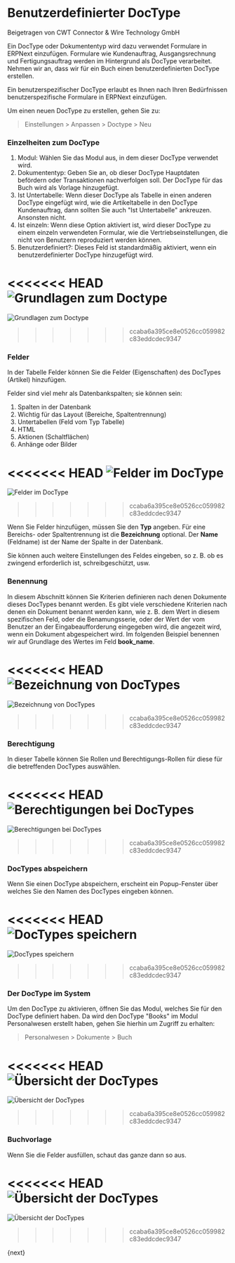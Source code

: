 # Benutzerdefinierter DocType
<span class="text-muted contributed-by">Beigetragen von CWT Connector & Wire Technology GmbH</span>

Ein DocType oder Dokumententyp wird dazu verwendet Formulare in ERPNext einzufügen. Formulare wie Kundenauftrag, Ausgangsrechnung und Fertigungsauftrag werden im Hintergrund als DocType verarbeitet. Nehmen wir an, dass wir für ein Buch einen benutzerdefinierten DocType erstellen.

Ein benutzerspezifischer DocType erlaubt es Ihnen nach Ihren Bedürfnissen benutzerspezifische Formulare in ERPNext einzufügen.

Um einen neuen DocType zu erstellen, gehen Sie zu:

> Einstellungen > Anpassen > Doctype > Neu

### Einzelheiten zum DocType

1. Modul: Wählen Sie das Modul aus, in dem dieser DocType verwendet wird.
2. Dokumententyp: Geben Sie an, ob dieser DocType Hauptdaten befördern oder Transaktionen nachverfolgen soll. Der DocType für das Buch wird als Vorlage hinzugefügt.
3. Ist Untertabelle: Wenn dieser DocType als Tabelle in einen anderen DocType eingefügt wird, wie die Artikeltabelle in den DocType Kundenauftrag, dann sollten Sie auch "Ist Untertabelle" ankreuzen. Ansonsten nicht.
4. Ist einzeln: Wenn diese Option aktiviert ist, wird dieser DocType zu einem einzeln verwendeten Formular, wie die Vertriebseinstellungen, die nicht von Benutzern reproduziert werden können.
5. Benutzerdefiniert?: Dieses Feld ist standardmäßig aktiviert, wenn ein benutzerdefinierter DocType hinzugefügt wird.

<<<<<<< HEAD
![Grundlagen zum Doctype](/docs/assets/img/setup/customize/doctype-basics.png)
=======
![Grundlagen zum Doctype]({{docs_base_url}}/assets/img/setup/customize/doctype-basics.png)
>>>>>>> ccaba6a395ce8e0526cc059982c83eddcdec9347

### Felder

In der Tabelle Felder können Sie die Felder (Eigenschaften) des DocTypes (Artikel) hinzufügen.

Felder sind viel mehr als Datenbankspalten; sie können sein:

1. Spalten in der Datenbank
2. Wichtig für das Layout (Bereiche, Spaltentrennung)
3. Untertabellen (Feld vom Typ Tabelle)
4. HTML
5. Aktionen (Schaltflächen)
6. Anhänge oder Bilder

<<<<<<< HEAD
![Felder im DocType](/docs/assets/img/setup/customize/Doctype-all-fields.png)
=======
![Felder im DocType]({{docs_base_url}}/assets/img/setup/customize/Doctype-all-fields.png)
>>>>>>> ccaba6a395ce8e0526cc059982c83eddcdec9347

Wenn Sie Felder hinzufügen, müssen Sie den **Typ** angeben. Für eine Bereichs- oder Spaltentrennung  ist die **Bezeichnung** optional. Der **Name** (Feldname) ist der Name der Spalte in der Datenbank.

Sie können auch weitere Einstellungen des Feldes eingeben, so z. B. ob es zwingend erforderlich ist, schreibgeschützt, usw.

### Benennung

In diesem Abschnitt können Sie Kriterien definieren nach denen Dokumente dieses DocTypes benannt werden. Es gibt viele verschiedene Kriterien nach denen ein Dokument benannt werden kann, wie z. B. dem Wert in diesem spezifischen Feld, oder die Benamungsserie, oder der Wert der vom Benutzer an der Eingabeaufforderung eingegeben wird, die angezeit wird, wenn ein Dokument abgespeichert wird. Im folgenden Beispiel benennen wir auf Grundlage des Wertes im Feld **book_name**.

<<<<<<< HEAD
![Bezeichnung von DocTypes](/docs/assets/img/setup/customize/doctype-field-naming.png)
=======
![Bezeichnung von DocTypes]({{docs_base_url}}/assets/img/setup/customize/doctype-field-naming.png)
>>>>>>> ccaba6a395ce8e0526cc059982c83eddcdec9347

### Berechtigung

In dieser Tabelle können Sie Rollen und Berechtigungs-Rollen für diese für die betreffenden DocTypes auswählen.

<<<<<<< HEAD
![Berechtigungen bei DocTypes](/docs/assets/img/setup/customize/Doctype-permissions.png)
=======
![Berechtigungen bei DocTypes]({{docs_base_url}}/assets/img/setup/customize/Doctype-permissions.png)
>>>>>>> ccaba6a395ce8e0526cc059982c83eddcdec9347

### DocTypes abspeichern

Wenn Sie einen DocType abspeichern, erscheint ein Popup-Fenster über welches Sie den Namen des DocTypes eingeben können.

<<<<<<< HEAD
![DocTypes speichern](/docs/assets/img/setup/customize/Doctype-save.png)
=======
![DocTypes speichern]({{docs_base_url}}/assets/img/setup/customize/Doctype-save.png)
>>>>>>> ccaba6a395ce8e0526cc059982c83eddcdec9347

### Der DocType im System

Um den DocType zu aktivieren, öffnen Sie das Modul, welches Sie für den DocType definiert haben. Da wird den DocType "Books" im Modul Personalwesen erstellt haben, gehen Sie hierhin um Zugriff zu erhalten:

> Personalwesen > Dokumente > Buch

<<<<<<< HEAD
![Übersicht der DocTypes](/docs/assets/img/setup/customize/Doctype-list-view.png)
=======
![Übersicht der DocTypes]({{docs_base_url}}/assets/img/setup/customize/Doctype-list-view.png)
>>>>>>> ccaba6a395ce8e0526cc059982c83eddcdec9347

### Buchvorlage

Wenn Sie die Felder ausfüllen, schaut das ganze dann so aus.

<<<<<<< HEAD
![Übersicht der DocTypes](/docs/assets/img/setup/customize/Doctype-book-added.png)
=======
![Übersicht der DocTypes]({{docs_base_url}}/assets/img/setup/customize/Doctype-book-added.png)
>>>>>>> ccaba6a395ce8e0526cc059982c83eddcdec9347

{next}

